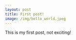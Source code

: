 ```yaml
---
layout: post
title: First post!
image: /img/hello_world.jpeg
---
```


This is my first post, not exciting!
